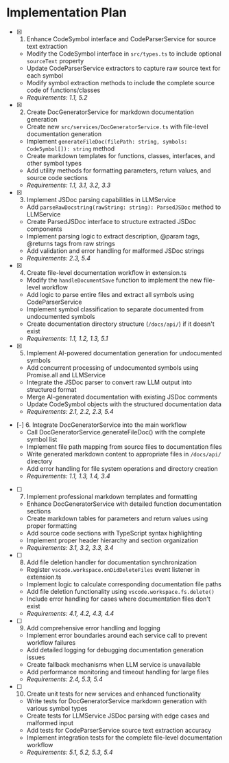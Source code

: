 # Implementation Plan

- [x] 1. Enhance CodeSymbol interface and CodeParserService for source text extraction
  - Modify the CodeSymbol interface in `src/types.ts` to include optional `sourceText` property
  - Update CodeParserService extractors to capture raw source text for each symbol
  - Modify symbol extraction methods to include the complete source code of functions/classes
  - _Requirements: 1.1, 5.2_

- [x] 2. Create DocGeneratorService for markdown documentation generation
  - Create new `src/services/DocGeneratorService.ts` with file-level documentation generation
  - Implement `generateFileDoc(filePath: string, symbols: CodeSymbol[]): string` method
  - Create markdown templates for functions, classes, interfaces, and other symbol types
  - Add utility methods for formatting parameters, return values, and source code sections
  - _Requirements: 1.1, 3.1, 3.2, 3.3_

- [x] 3. Implement JSDoc parsing capabilities in LLMService
  - Add `parseRawDocstring(rawString: string): ParsedJSDoc` method to LLMService
  - Create ParsedJSDoc interface to structure extracted JSDoc components
  - Implement parsing logic to extract description, @param tags, @returns tags from raw strings
  - Add validation and error handling for malformed JSDoc strings
  - _Requirements: 2.3, 5.4_

- [x] 4. Create file-level documentation workflow in extension.ts
  - Modify the `handleDocumentSave` function to implement the new file-level workflow
  - Add logic to parse entire files and extract all symbols using CodeParserService
  - Implement symbol classification to separate documented from undocumented symbols
  - Create documentation directory structure (`/docs/api/`) if it doesn't exist
  - _Requirements: 1.1, 1.2, 1.3, 5.1_

- [x] 5. Implement AI-powered documentation generation for undocumented symbols
  - Add concurrent processing of undocumented symbols using Promise.all and LLMService
  - Integrate the JSDoc parser to convert raw LLM output into structured format
  - Merge AI-generated documentation with existing JSDoc comments
  - Update CodeSymbol objects with the structured documentation data
  - _Requirements: 2.1, 2.2, 2.3, 5.4_

- [-] 6. Integrate DocGeneratorService into the main workflow
  - Call DocGeneratorService.generateFileDoc() with the complete symbol list
  - Implement file path mapping from source files to documentation files
  - Write generated markdown content to appropriate files in `/docs/api/` directory
  - Add error handling for file system operations and directory creation
  - _Requirements: 1.1, 1.3, 1.4, 3.4_

- [ ] 7. Implement professional markdown templates and formatting
  - Enhance DocGeneratorService with detailed function documentation sections
  - Create markdown tables for parameters and return values using proper formatting
  - Add source code sections with TypeScript syntax highlighting
  - Implement proper header hierarchy and section organization
  - _Requirements: 3.1, 3.2, 3.3, 3.4_

- [ ] 8. Add file deletion handler for documentation synchronization
  - Register `vscode.workspace.onDidDeleteFiles` event listener in extension.ts
  - Implement logic to calculate corresponding documentation file paths
  - Add file deletion functionality using `vscode.workspace.fs.delete()`
  - Include error handling for cases where documentation files don't exist
  - _Requirements: 4.1, 4.2, 4.3, 4.4_

- [ ] 9. Add comprehensive error handling and logging
  - Implement error boundaries around each service call to prevent workflow failures
  - Add detailed logging for debugging documentation generation issues
  - Create fallback mechanisms when LLM service is unavailable
  - Add performance monitoring and timeout handling for large files
  - _Requirements: 2.4, 5.3, 5.4_

- [ ] 10. Create unit tests for new services and enhanced functionality
  - Write tests for DocGeneratorService markdown generation with various symbol types
  - Create tests for LLMService JSDoc parsing with edge cases and malformed input
  - Add tests for CodeParserService source text extraction accuracy
  - Implement integration tests for the complete file-level documentation workflow
  - _Requirements: 5.1, 5.2, 5.3, 5.4_